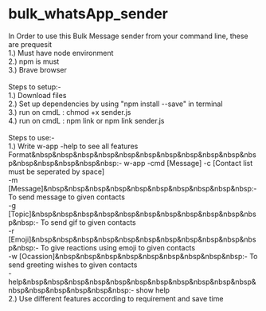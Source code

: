 # bulk_whatsApp_sender

In Order to use this Bulk Message sender from your command line, these are prequesit<br />
1.) Must have node environment<br />
2.) npm is must<br />
3.) Brave browser<br />
<br />
Steps to setup:-<br />
1.) Download files <br />
2.) Set up dependencies by using "npm install --save" in terminal<br />
3.) run on cmdL : chmod +x sender.js<br />
4.) run on cmdL : npm link or npm link sender.js<br />
<br />
Steps to use:-<br />
1.) Write w-app -help to see all features<br />
Format&nbsp&nbsp&nbsp&nbsp&nbsp&nbsp&nbsp&nbsp&nbsp&nbsp&nbsp&nbsp&nbsp&nbsp&nbsp&nbsp:- w-app -cmd [Message] -c [Contact list must be seperated by space]<br />
-m [Message]&nbsp&nbsp&nbsp&nbsp&nbsp&nbsp&nbsp&nbsp&nbsp&nbsp:- To send message to given contacts<br />
-g [Topic]&nbsp&nbsp&nbsp&nbsp&nbsp&nbsp&nbsp&nbsp&nbsp&nbsp&nbsp&nbsp:- To send gif to given contacts<br />
-r [Emoji]&nbsp&nbsp&nbsp&nbsp&nbsp&nbsp&nbsp&nbsp&nbsp&nbsp&nbsp&nbsp:- To give reactions using emoji to given contacts<br />
-w [Ocassion]&nbsp&nbsp&nbsp&nbsp&nbsp&nbsp&nbsp&nbsp&nbsp:- To send greeting wishes to given contacts<br />
-help&nbsp&nbsp&nbsp&nbsp&nbsp&nbsp&nbsp&nbsp&nbsp&nbsp&nbsp&nbsp&nbsp&nbsp&nbsp&nbsp&nbsp:- show help<br />
2.) Use different features according to requirement and save time<br />
